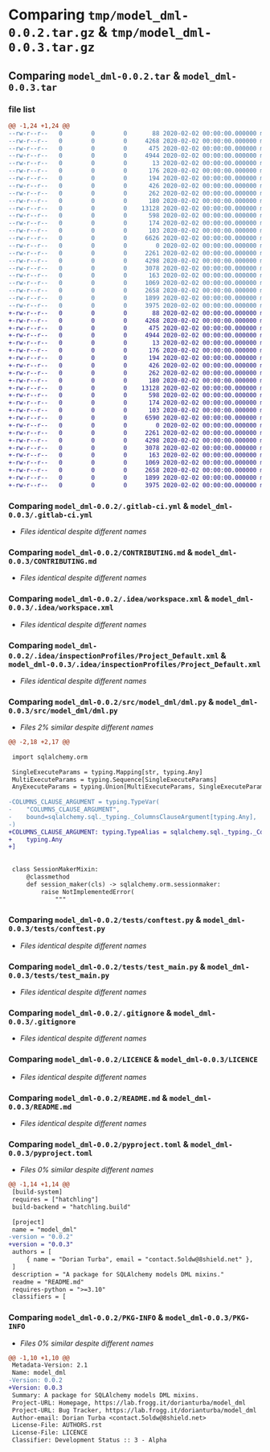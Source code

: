 # Comparing `tmp/model_dml-0.0.2.tar.gz` & `tmp/model_dml-0.0.3.tar.gz`

## Comparing `model_dml-0.0.2.tar` & `model_dml-0.0.3.tar`

### file list

```diff
@@ -1,24 +1,24 @@
--rw-r--r--   0        0        0       88 2020-02-02 00:00:00.000000 model_dml-0.0.2/.flake8
--rw-r--r--   0        0        0     4268 2020-02-02 00:00:00.000000 model_dml-0.0.2/.gitlab-ci.yml
--rw-r--r--   0        0        0      475 2020-02-02 00:00:00.000000 model_dml-0.0.2/.pre-commit-config.yaml
--rw-r--r--   0        0        0     4944 2020-02-02 00:00:00.000000 model_dml-0.0.2/CONTRIBUTING.md
--rw-r--r--   0        0        0       13 2020-02-02 00:00:00.000000 model_dml-0.0.2/build_requirements.txt
--rw-r--r--   0        0        0      176 2020-02-02 00:00:00.000000 model_dml-0.0.2/.idea/.gitignore
--rw-r--r--   0        0        0      194 2020-02-02 00:00:00.000000 model_dml-0.0.2/.idea/misc.xml
--rw-r--r--   0        0        0      426 2020-02-02 00:00:00.000000 model_dml-0.0.2/.idea/modml.iml
--rw-r--r--   0        0        0      262 2020-02-02 00:00:00.000000 model_dml-0.0.2/.idea/modules.xml
--rw-r--r--   0        0        0      180 2020-02-02 00:00:00.000000 model_dml-0.0.2/.idea/vcs.xml
--rw-r--r--   0        0        0    13128 2020-02-02 00:00:00.000000 model_dml-0.0.2/.idea/workspace.xml
--rw-r--r--   0        0        0      598 2020-02-02 00:00:00.000000 model_dml-0.0.2/.idea/inspectionProfiles/Project_Default.xml
--rw-r--r--   0        0        0      174 2020-02-02 00:00:00.000000 model_dml-0.0.2/.idea/inspectionProfiles/profiles_settings.xml
--rw-r--r--   0        0        0      103 2020-02-02 00:00:00.000000 model_dml-0.0.2/src/model_dml/__init__.py
--rw-r--r--   0        0        0     6626 2020-02-02 00:00:00.000000 model_dml-0.0.2/src/model_dml/dml.py
--rw-r--r--   0        0        0        0 2020-02-02 00:00:00.000000 model_dml-0.0.2/src/model_dml/py.typed
--rw-r--r--   0        0        0     2261 2020-02-02 00:00:00.000000 model_dml-0.0.2/tests/conftest.py
--rw-r--r--   0        0        0     4298 2020-02-02 00:00:00.000000 model_dml-0.0.2/tests/test_main.py
--rw-r--r--   0        0        0     3078 2020-02-02 00:00:00.000000 model_dml-0.0.2/.gitignore
--rw-r--r--   0        0        0      163 2020-02-02 00:00:00.000000 model_dml-0.0.2/AUTHORS.rst
--rw-r--r--   0        0        0     1069 2020-02-02 00:00:00.000000 model_dml-0.0.2/LICENCE
--rw-r--r--   0        0        0     2658 2020-02-02 00:00:00.000000 model_dml-0.0.2/README.md
--rw-r--r--   0        0        0     1899 2020-02-02 00:00:00.000000 model_dml-0.0.2/pyproject.toml
--rw-r--r--   0        0        0     3975 2020-02-02 00:00:00.000000 model_dml-0.0.2/PKG-INFO
+-rw-r--r--   0        0        0       88 2020-02-02 00:00:00.000000 model_dml-0.0.3/.flake8
+-rw-r--r--   0        0        0     4268 2020-02-02 00:00:00.000000 model_dml-0.0.3/.gitlab-ci.yml
+-rw-r--r--   0        0        0      475 2020-02-02 00:00:00.000000 model_dml-0.0.3/.pre-commit-config.yaml
+-rw-r--r--   0        0        0     4944 2020-02-02 00:00:00.000000 model_dml-0.0.3/CONTRIBUTING.md
+-rw-r--r--   0        0        0       13 2020-02-02 00:00:00.000000 model_dml-0.0.3/build_requirements.txt
+-rw-r--r--   0        0        0      176 2020-02-02 00:00:00.000000 model_dml-0.0.3/.idea/.gitignore
+-rw-r--r--   0        0        0      194 2020-02-02 00:00:00.000000 model_dml-0.0.3/.idea/misc.xml
+-rw-r--r--   0        0        0      426 2020-02-02 00:00:00.000000 model_dml-0.0.3/.idea/modml.iml
+-rw-r--r--   0        0        0      262 2020-02-02 00:00:00.000000 model_dml-0.0.3/.idea/modules.xml
+-rw-r--r--   0        0        0      180 2020-02-02 00:00:00.000000 model_dml-0.0.3/.idea/vcs.xml
+-rw-r--r--   0        0        0    13128 2020-02-02 00:00:00.000000 model_dml-0.0.3/.idea/workspace.xml
+-rw-r--r--   0        0        0      598 2020-02-02 00:00:00.000000 model_dml-0.0.3/.idea/inspectionProfiles/Project_Default.xml
+-rw-r--r--   0        0        0      174 2020-02-02 00:00:00.000000 model_dml-0.0.3/.idea/inspectionProfiles/profiles_settings.xml
+-rw-r--r--   0        0        0      103 2020-02-02 00:00:00.000000 model_dml-0.0.3/src/model_dml/__init__.py
+-rw-r--r--   0        0        0     6590 2020-02-02 00:00:00.000000 model_dml-0.0.3/src/model_dml/dml.py
+-rw-r--r--   0        0        0        0 2020-02-02 00:00:00.000000 model_dml-0.0.3/src/model_dml/py.typed
+-rw-r--r--   0        0        0     2261 2020-02-02 00:00:00.000000 model_dml-0.0.3/tests/conftest.py
+-rw-r--r--   0        0        0     4298 2020-02-02 00:00:00.000000 model_dml-0.0.3/tests/test_main.py
+-rw-r--r--   0        0        0     3078 2020-02-02 00:00:00.000000 model_dml-0.0.3/.gitignore
+-rw-r--r--   0        0        0      163 2020-02-02 00:00:00.000000 model_dml-0.0.3/AUTHORS.rst
+-rw-r--r--   0        0        0     1069 2020-02-02 00:00:00.000000 model_dml-0.0.3/LICENCE
+-rw-r--r--   0        0        0     2658 2020-02-02 00:00:00.000000 model_dml-0.0.3/README.md
+-rw-r--r--   0        0        0     1899 2020-02-02 00:00:00.000000 model_dml-0.0.3/pyproject.toml
+-rw-r--r--   0        0        0     3975 2020-02-02 00:00:00.000000 model_dml-0.0.3/PKG-INFO
```

### Comparing `model_dml-0.0.2/.gitlab-ci.yml` & `model_dml-0.0.3/.gitlab-ci.yml`

 * *Files identical despite different names*

### Comparing `model_dml-0.0.2/CONTRIBUTING.md` & `model_dml-0.0.3/CONTRIBUTING.md`

 * *Files identical despite different names*

### Comparing `model_dml-0.0.2/.idea/workspace.xml` & `model_dml-0.0.3/.idea/workspace.xml`

 * *Files identical despite different names*

### Comparing `model_dml-0.0.2/.idea/inspectionProfiles/Project_Default.xml` & `model_dml-0.0.3/.idea/inspectionProfiles/Project_Default.xml`

 * *Files identical despite different names*

### Comparing `model_dml-0.0.2/src/model_dml/dml.py` & `model_dml-0.0.3/src/model_dml/dml.py`

 * *Files 2% similar despite different names*

```diff
@@ -2,18 +2,17 @@
 
 import sqlalchemy.orm
 
 SingleExecuteParams = typing.Mapping[str, typing.Any]
 MultiExecuteParams = typing.Sequence[SingleExecuteParams]
 AnyExecuteParams = typing.Union[MultiExecuteParams, SingleExecuteParams]
 
-COLUMNS_CLAUSE_ARGUMENT = typing.TypeVar(
-    "COLUMNS_CLAUSE_ARGUMENT",
-    bound=sqlalchemy.sql._typing._ColumnsClauseArgument[typing.Any],
-)
+COLUMNS_CLAUSE_ARGUMENT: typing.TypeAlias = sqlalchemy.sql._typing._ColumnsClauseArgument[
+    typing.Any
+]
 
 
 class SessionMakerMixin:
     @classmethod
     def session_maker(cls) -> sqlalchemy.orm.sessionmaker:
         raise NotImplementedError(
             """
```

### Comparing `model_dml-0.0.2/tests/conftest.py` & `model_dml-0.0.3/tests/conftest.py`

 * *Files identical despite different names*

### Comparing `model_dml-0.0.2/tests/test_main.py` & `model_dml-0.0.3/tests/test_main.py`

 * *Files identical despite different names*

### Comparing `model_dml-0.0.2/.gitignore` & `model_dml-0.0.3/.gitignore`

 * *Files identical despite different names*

### Comparing `model_dml-0.0.2/LICENCE` & `model_dml-0.0.3/LICENCE`

 * *Files identical despite different names*

### Comparing `model_dml-0.0.2/README.md` & `model_dml-0.0.3/README.md`

 * *Files identical despite different names*

### Comparing `model_dml-0.0.2/pyproject.toml` & `model_dml-0.0.3/pyproject.toml`

 * *Files 0% similar despite different names*

```diff
@@ -1,14 +1,14 @@
 [build-system]
 requires = ["hatchling"]
 build-backend = "hatchling.build"
 
 [project]
 name = "model_dml"
-version = "0.0.2"
+version = "0.0.3"
 authors = [
     { name = "Dorian Turba", email = "contact.5oldw@8shield.net" },
 ]
 description = "A package for SQLAlchemy models DML mixins."
 readme = "README.md"
 requires-python = ">=3.10"
 classifiers = [
```

### Comparing `model_dml-0.0.2/PKG-INFO` & `model_dml-0.0.3/PKG-INFO`

 * *Files 0% similar despite different names*

```diff
@@ -1,10 +1,10 @@
 Metadata-Version: 2.1
 Name: model_dml
-Version: 0.0.2
+Version: 0.0.3
 Summary: A package for SQLAlchemy models DML mixins.
 Project-URL: Homepage, https://lab.frogg.it/dorianturba/model_dml
 Project-URL: Bug Tracker, https://lab.frogg.it/dorianturba/model_dml
 Author-email: Dorian Turba <contact.5oldw@8shield.net>
 License-File: AUTHORS.rst
 License-File: LICENCE
 Classifier: Development Status :: 3 - Alpha
```

